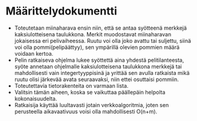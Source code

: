 # Määrittelydokumentti
* Toteutetaan miinaharava ensin niin, että se antaa syötteenä merkkejä kaksiulotteisena taulukkona. Merkit muodostavat miinaharavan jokaisessa eri pelivaiheessa. Ruutu voi olla joko avattu tai suljettu, siinä voi olla pommi(pelipäättyy), sen ympärillä olevien pommien määrä voidaan kertoa.
* Pelin ratkaiseva ohjelma lukee syöttettä aina yhdestä pelitilanteesta, syöte annetaan ohjelmalle kaksiulotteisena taulukkona merkkejä tai mahdollisesti vain integertyyppisinä ja yrittää sen avulla ratkaista mikä ruutu olisi järkevää avata seuraavaksi, niin ettei osuttaisi pommiin.
* Toteutettavia tietorakenteita on varmaan lista.
* Valitsin tämän aiheen, koska se vaikuttaa päällepäin helpolta kokonaisuudelta.
* Ratkaisija käyttää luultavasti jotain verkkoalgoritmia, joten sen perusteella aikavaativuus voisi olla mahdollisesti O(n+m).